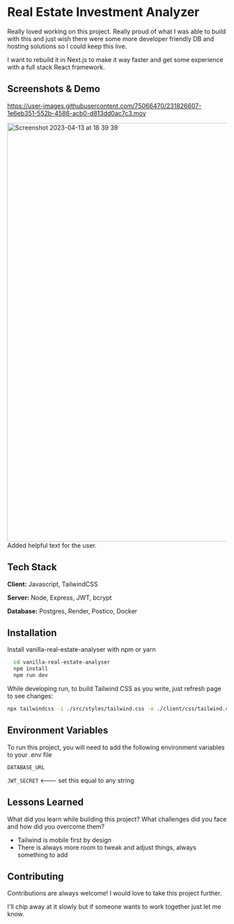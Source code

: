 # Real Estate Investment Analyzer

Really loved working on this project. Really proud of what I was able to build with this and just wish there were some more developer friendly DB and hosting solutions so I could keep this live.

I want to rebuild it in Next.js to make it way faster and get some experience with a full stack React framework. 

## Screenshots & Demo

https://user-images.githubusercontent.com/75066470/231826607-1e6eb351-552b-4586-acb0-d813dd0ac7c3.mov

<img width="962" alt="Screenshot 2023-04-13 at 18 39 39" src="https://user-images.githubusercontent.com/75066470/231827382-0857d8d9-e201-43f3-bd6a-9407f2678b9b.png">
Added helpful text for the user. 

## Tech Stack

**Client:** Javascript, TailwindCSS

**Server:** Node, Express, JWT, bcrypt

**Database:** Postgres, Render, Postico, Docker


## Installation

Install vanilla-real-estate-analyser with npm or yarn

```bash
  cd vanilla-real-estate-analyser
  npm install
  npm run dev
```

While developing run, to build Tailwind CSS as you write, just refresh page to see changes:

```bash
npx tailwindcss -i ./src/styles/tailwind.css -o ./client/css/tailwind.css --watch
```
## Environment Variables

To run this project, you will need to add the following environment variables to your .env file

`DATABASE_URL` 

`JWT_SECRET` <--- set this equal to any string


## Lessons Learned

What did you learn while building this project? What challenges did you face and how did you overcome them?

- Tailwind is mobile first by design
- There is always more room to tweak and adjust things, always something to add

## Contributing

Contributions are always welcome! I would love to take this project further. 

I'll chip away at it slowly but if someone wants to work together just let me know. 

